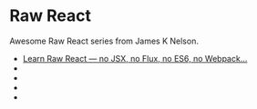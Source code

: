 # Raw React

Awesome Raw React series from James K Nelson.

- [Learn Raw React — no JSX, no Flux, no ES6, no Webpack…](http://jamesknelson.com/learn-raw-react-no-jsx-flux-es6-webpack/)
- []()
- []()
- []()
- []()
